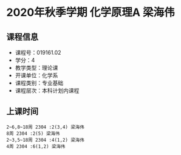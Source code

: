 # 2020年秋季学期 化学原理A 梁海伟






## 课程信息

- 课程号：019161.02
- 学分：4
- 教学类型：理论课
- 开课单位：化学系
- 课程类别：专业基础
- 课程层次：本科计划内课程

## 上课时间

```
2~6,8~18周 2304 :2(3,4) 梁海伟
8周 2304 :2(5) 梁海伟
2~3,5~18周 2304 :4(1,2) 梁海伟
4周 2304 :6(1,2) 梁海伟
```

